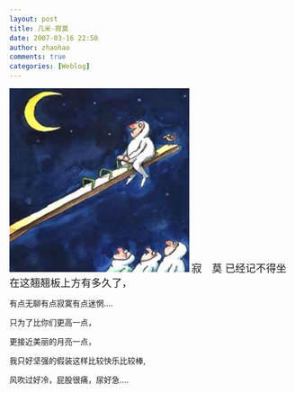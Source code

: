```yaml
---
layout: post
title: 几米-寂莫
date: 2007-03-16 22:50
author: zhaohao
comments: true
categories: [Weblog]
---
```

<a href="/wp-content/uploads/2007/03/e587a0e7b1b3.jpg"><img src="/wp-content/uploads/2007/03/e587a0e7b1b3.jpg?w=293" alt="" border="0" /></a> <span style="font-size: 130%;">寂　莫 </span><span style="font-size: 130%;">
</span><span style="font-size: 130%;">
已经记不得坐在这翘翘板上方有多久了，

有点无聊有点寂寞有点迷惘....

只为了比你们更高一点，

更接近美丽的月亮一点，

我只好坚强的假装这样比较快乐比较棒,

风吹过好冷，屁股很痛，尿好急....</span><span style="font-size: 85%;">

</span>

